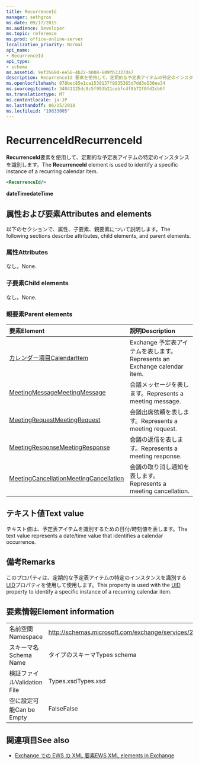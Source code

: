 ```yaml
---
title: RecurrenceId
manager: sethgros
ms.date: 09/17/2015
ms.audience: Developer
ms.topic: reference
ms.prod: office-online-server
localization_priority: Normal
api_name:
- RecurrenceId
api_type:
- schema
ms.assetid: 9ef3569d-ee56-4b22-b008-609fb3337da7
description: RecurrenceId 要素を使用して、定期的な予定表アイテムの特定のインスタンスを識別します。
ms.openlocfilehash: 078bec85e1ca1530137f9935365d7dd3e530ea34
ms.sourcegitcommit: 34041125dc8c5f993b21cebfc4f8b72f0fd2cb6f
ms.translationtype: MT
ms.contentlocale: ja-JP
ms.lasthandoff: 06/25/2018
ms.locfileid: "19833005"
---
```

# <a name="recurrenceid"></a><span data-ttu-id="9a9ae-103">RecurrenceId</span><span class="sxs-lookup"><span data-stu-id="9a9ae-103">RecurrenceId</span></span>

<span data-ttu-id="9a9ae-104">**RecurrenceId**要素を使用して、定期的な予定表アイテムの特定のインスタンスを識別します。</span><span class="sxs-lookup"><span data-stu-id="9a9ae-104">The **RecurrenceId** element is used to identify a specific instance of a recurring calendar item.</span></span> 
  
```xml
<RecurrenceId/>
```

 <span data-ttu-id="9a9ae-105">**dateTime**</span><span class="sxs-lookup"><span data-stu-id="9a9ae-105">**dateTime**</span></span>
## <a name="attributes-and-elements"></a><span data-ttu-id="9a9ae-106">属性および要素</span><span class="sxs-lookup"><span data-stu-id="9a9ae-106">Attributes and elements</span></span>

<span data-ttu-id="9a9ae-107">以下のセクションで、属性、子要素、親要素について説明します。</span><span class="sxs-lookup"><span data-stu-id="9a9ae-107">The following sections describe attributes, child elements, and parent elements.</span></span>
  
### <a name="attributes"></a><span data-ttu-id="9a9ae-108">属性</span><span class="sxs-lookup"><span data-stu-id="9a9ae-108">Attributes</span></span>

<span data-ttu-id="9a9ae-109">なし。</span><span class="sxs-lookup"><span data-stu-id="9a9ae-109">None.</span></span>
  
### <a name="child-elements"></a><span data-ttu-id="9a9ae-110">子要素</span><span class="sxs-lookup"><span data-stu-id="9a9ae-110">Child elements</span></span>

<span data-ttu-id="9a9ae-111">なし。</span><span class="sxs-lookup"><span data-stu-id="9a9ae-111">None.</span></span>
  
### <a name="parent-elements"></a><span data-ttu-id="9a9ae-112">親要素</span><span class="sxs-lookup"><span data-stu-id="9a9ae-112">Parent elements</span></span>

|<span data-ttu-id="9a9ae-113">**要素**</span><span class="sxs-lookup"><span data-stu-id="9a9ae-113">**Element**</span></span>|<span data-ttu-id="9a9ae-114">**説明**</span><span class="sxs-lookup"><span data-stu-id="9a9ae-114">**Description**</span></span>|
|:-----|:-----|
|[<span data-ttu-id="9a9ae-115">カレンダー項目</span><span class="sxs-lookup"><span data-stu-id="9a9ae-115">CalendarItem</span></span>](calendaritem.md) <br/> |<span data-ttu-id="9a9ae-116">Exchange 予定表アイテムを表します。</span><span class="sxs-lookup"><span data-stu-id="9a9ae-116">Represents an Exchange calendar item.</span></span>  <br/> |
|[<span data-ttu-id="9a9ae-117">MeetingMessage</span><span class="sxs-lookup"><span data-stu-id="9a9ae-117">MeetingMessage</span></span>](meetingmessage.md) <br/> |<span data-ttu-id="9a9ae-118">会議メッセージを表します。</span><span class="sxs-lookup"><span data-stu-id="9a9ae-118">Represents a meeting message.</span></span>  <br/> |
|[<span data-ttu-id="9a9ae-119">MeetingRequest</span><span class="sxs-lookup"><span data-stu-id="9a9ae-119">MeetingRequest</span></span>](meetingrequest.md) <br/> |<span data-ttu-id="9a9ae-120">会議出席依頼を表します。</span><span class="sxs-lookup"><span data-stu-id="9a9ae-120">Represents a meeting request.</span></span>  <br/> |
|[<span data-ttu-id="9a9ae-121">MeetingResponse</span><span class="sxs-lookup"><span data-stu-id="9a9ae-121">MeetingResponse</span></span>](meetingresponse.md) <br/> |<span data-ttu-id="9a9ae-122">会議の返信を表します。</span><span class="sxs-lookup"><span data-stu-id="9a9ae-122">Represents a meeting response.</span></span>  <br/> |
|[<span data-ttu-id="9a9ae-123">MeetingCancellation</span><span class="sxs-lookup"><span data-stu-id="9a9ae-123">MeetingCancellation</span></span>](meetingcancellation.md) <br/> |<span data-ttu-id="9a9ae-124">会議の取り消し通知を表します。</span><span class="sxs-lookup"><span data-stu-id="9a9ae-124">Represents a meeting cancellation.</span></span>  <br/> |
   
## <a name="text-value"></a><span data-ttu-id="9a9ae-125">テキスト値</span><span class="sxs-lookup"><span data-stu-id="9a9ae-125">Text value</span></span>

<span data-ttu-id="9a9ae-126">テキスト値は、予定表アイテムを識別するための日付/時刻値を表します。</span><span class="sxs-lookup"><span data-stu-id="9a9ae-126">The text value represents a date/time value that identifies a calendar occurrence.</span></span>
  
## <a name="remarks"></a><span data-ttu-id="9a9ae-127">備考</span><span class="sxs-lookup"><span data-stu-id="9a9ae-127">Remarks</span></span>

<span data-ttu-id="9a9ae-128">このプロパティは、定期的な予定表アイテムの特定のインスタンスを識別する[UID](uid.md)プロパティを使用して使用します。</span><span class="sxs-lookup"><span data-stu-id="9a9ae-128">This property is used with the [UID](uid.md) property to identify a specific instance of a recurring calendar item.</span></span> 
  
## <a name="element-information"></a><span data-ttu-id="9a9ae-129">要素情報</span><span class="sxs-lookup"><span data-stu-id="9a9ae-129">Element information</span></span>

|||
|:-----|:-----|
|<span data-ttu-id="9a9ae-130">名前空間</span><span class="sxs-lookup"><span data-stu-id="9a9ae-130">Namespace</span></span>  <br/> |http://schemas.microsoft.com/exchange/services/2006/types  <br/> |
|<span data-ttu-id="9a9ae-131">スキーマ名</span><span class="sxs-lookup"><span data-stu-id="9a9ae-131">Schema Name</span></span>  <br/> |<span data-ttu-id="9a9ae-132">タイプのスキーマ</span><span class="sxs-lookup"><span data-stu-id="9a9ae-132">Types schema</span></span>  <br/> |
|<span data-ttu-id="9a9ae-133">検証ファイル</span><span class="sxs-lookup"><span data-stu-id="9a9ae-133">Validation File</span></span>  <br/> |<span data-ttu-id="9a9ae-134">Types.xsd</span><span class="sxs-lookup"><span data-stu-id="9a9ae-134">Types.xsd</span></span>  <br/> |
|<span data-ttu-id="9a9ae-135">空に設定可能</span><span class="sxs-lookup"><span data-stu-id="9a9ae-135">Can be Empty</span></span>  <br/> |<span data-ttu-id="9a9ae-136">False</span><span class="sxs-lookup"><span data-stu-id="9a9ae-136">False</span></span>  <br/> |
   
## <a name="see-also"></a><span data-ttu-id="9a9ae-137">関連項目</span><span class="sxs-lookup"><span data-stu-id="9a9ae-137">See also</span></span>



- [<span data-ttu-id="9a9ae-138">Exchange での EWS の XML 要素</span><span class="sxs-lookup"><span data-stu-id="9a9ae-138">EWS XML elements in Exchange</span></span>](ews-xml-elements-in-exchange.md)

